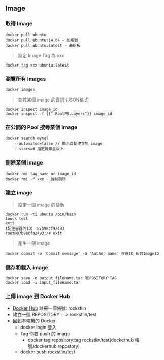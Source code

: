 ## Image

### 取得 Image

	docker pull ubuntu
	docker pull ubuntu:14.04 - 加版號
	docker pull ubuntu:latest - 最新板
	
> 設定 Image Tag 為 xxx
	
	docker tag xxx ubuntu:latest
	
### 瀏覽所有 Images
	
	docker images
	
> 查尋某個 image 的資訊 (JSON格式)

	docker inspect image_id
	docker inspect -f {{".RootFS.Layers"}} image_id
	
### 在公開的 Pool 搜尋某個 image
	
	docker search mysql
		--automated=false // 顯示自動建立的 image
		--stars=0 指定幾顆星以上

### 刪除某個 image

	docker rmi tag_name or image_id
	docker rmi -f xxx - 強制刪除 
	
### 建立 image

> 設定一個 image 的變動

	docker run -ti ubuntu /bin/bash
	touck test
	exit
	(記住容器的ID）:87b98cf92493
	root@87b98cf92493:/# exit

> 產生一個 image

	docker commit -m 'Commit message' -a 'Author name' 容器ID 新的ImageID

### 儲存和載入 image

	docker save -o output_filename.tar REPOSITORY:TAG
	docker load -i input_filename.tar
	
### 上傳 image 到 Docker Hub

* [Docker Hub](https://dockerhub.com) 註冊一個帳號: rockstlin
* 建立一個 REPOSITORY ＝> rockstlin/test
* 回到本端機的 Docker
	* docker login 登入
	* Tag 你要 push 的 image
		* docker tag repository:tag rockstlin/test(dockerhub 帳號/dockerhub repostory)
	* docker push rockstlin/test